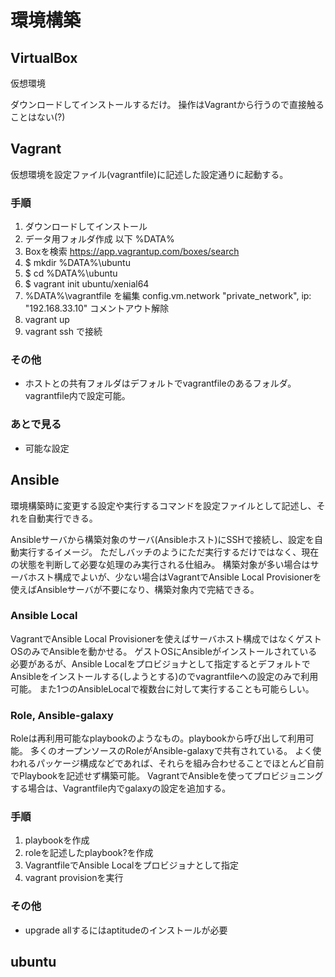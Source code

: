 # 環境構築

## VirtualBox

仮想環境

ダウンロードしてインストールするだけ。
操作はVagrantから行うので直接触ることはない(?)

## Vagrant

仮想環境を設定ファイル(vagrantfile)に記述した設定通りに起動する。

### 手順

1. ダウンロードしてインストール
2. データ用フォルダ作成 以下 %DATA%
3. Boxを検索 <https://app.vagrantup.com/boxes/search>
4. $ mkdir %DATA%\ubuntu
5. $ cd %DATA%\ubuntu
6. $ vagrant init ubuntu/xenial64
7. %DATA%\vagrantfile を編集 config.vm.network "private_network", ip: "192.168.33.10" コメントアウト解除
8. vagrant up
9. vagrant ssh で接続

### その他

- ホストとの共有フォルダはデフォルトでvagrantfileのあるフォルダ。vagrantfile内で設定可能。

### あとで見る

- 可能な設定
  
## Ansible

環境構築時に変更する設定や実行するコマンドを設定ファイルとして記述し、それを自動実行できる。

Ansibleサーバから構築対象のサーバ(Ansibleホスト)にSSHで接続し、設定を自動実行するイメージ。
ただしバッチのようにただ実行するだけではなく、現在の状態を判断して必要な処理のみ実行される仕組み。
構築対象が多い場合はサーバホスト構成でよいが、少ない場合はVagrantでAnsible Local Provisionerを使えばAnsibleサーバが不要になり、構築対象内で完結できる。

### Ansible Local

VagrantでAnsible Local Provisionerを使えばサーバホスト構成ではなくゲストOSのみでAnsibleを動かせる。
ゲストOSにAnsibleがインストールされている必要があるが、Ansible Localをプロビジョナとして指定するとデフォルトでAnsibleをインストールする(しようとする)のでvagrantfileへの設定のみで利用可能。
また1つのAnsibleLocalで複数台に対して実行することも可能らしい。

### Role, Ansible-galaxy

Roleは再利用可能なplaybookのようなもの。playbookから呼び出して利用可能。
多くのオープンソースのRoleがAnsible-galaxyで共有されている。
よく使われるパッケージ構成などであれば、それらを組み合わせることでほとんど自前でPlaybookを記述せず構築可能。
VagrantでAnsibleを使ってプロビジョニングする場合は、Vagrantfile内でgalaxyの設定を追加する。

### 手順

1. playbookを作成
2. roleを記述したplaybook?を作成
3. VagrantfileでAnsible Localをプロビジョナとして指定
4. vagrant provisionを実行

### その他

- upgrade allするにはaptitudeのインストールが必要

## ubuntu